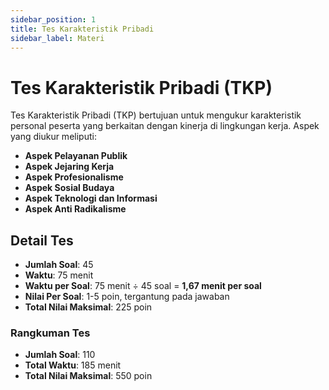 ```yaml
---
sidebar_position: 1
title: Tes Karakteristik Pribadi
sidebar_label: Materi
---
```


# Tes Karakteristik Pribadi (TKP)

Tes Karakteristik Pribadi (TKP) bertujuan untuk mengukur karakteristik personal peserta yang berkaitan dengan kinerja di lingkungan kerja. Aspek yang diukur meliputi:

- **Aspek Pelayanan Publik**
- **Aspek Jejaring Kerja**
- **Aspek Profesionalisme**
- **Aspek Sosial Budaya**
- **Aspek Teknologi dan Informasi**
- **Aspek Anti Radikalisme**

## Detail Tes

- **Jumlah Soal**: 45
- **Waktu**: 75 menit
- **Waktu per Soal**: 75 menit ÷ 45 soal = **1,67 menit per soal**
- **Nilai Per Soal**: 1-5 poin, tergantung pada jawaban
- **Total Nilai Maksimal**: 225 poin

### Rangkuman Tes

- **Jumlah Soal**: 110
- **Total Waktu**: 185 menit
- **Total Nilai Maksimal**: 550 poin
